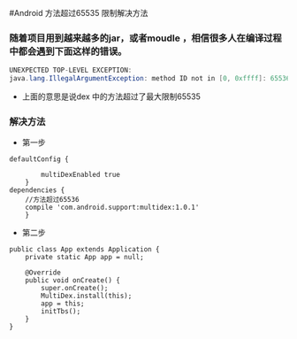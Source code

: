 #Android 方法超过65535 限制解决方法

### 随着项目用到越来越多的jar，或者moudle ，相信很多人在编译过程中都会遇到下面这样的错误。

```java
UNEXPECTED TOP-LEVEL EXCEPTION:  
java.lang.IllegalArgumentException: method ID not in [0, 0xffff]: 65536  
```
- 上面的意思是说dex 中的方法超过了最大限制65535 

### 解决方法
- 第一步
```
defaultConfig {

        multiDexEnabled true
    }
dependencies {
    //方法超过65536
    compile 'com.android.support:multidex:1.0.1'
    }
```

- 第二步

```
public class App extends Application {
    private static App app = null;

    @Override
    public void onCreate() {
        super.onCreate();
        MultiDex.install(this);
        app = this;
        initTbs();
    }
}
```